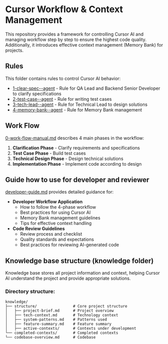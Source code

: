 # Cursor Workflow & Context Management

This repository provides a framework for controlling Cursor AI and managing workflow step by step to ensure the highest code quality. Additionally, it introduces effective context management (Memory Bank) for projects.

## Rules

This folder contains rules to control Cursor AI behavior:

- [1-clear-spec--agent](.cursor/rules/1-clear-spec--agent.mdc) - Rule for QA Lead and Backend Senior Developer to clarify specifications
- [2-test-case--agent](.cursor/rules/2-test-case--agent.mdc) - Rule for writing test cases
- [3-tech-lead--agent](.cursor/rules/3-tech-lead--agent.mdc) - Rule for Technical Lead to design solutions
- [4-memory-bank--agent](.cursor/rules/4-memory-bank--agent.mdc) - Rule for Memory Bank management

## Work Flow

[0-work-flow-manual.md](.cursor/rules/0-work-flow-manual.md) describes 4 main phases in the workflow:

1. **Clarification Phase** - Clarify requirements and specifications
2. **Test Case Phase** - Build test cases
3. **Technical Design Phase** - Design technical solutions
4. **Implementation Phase** - Implement code according to design

## Guide how to use for developer and reviewer

[developer-guide.md](.cursor/rules/developer-guide.md) provides detailed guidance for:
- **Developer Workflow Application**
  - How to follow the 4-phase workflow
  - Best practices for using Cursor AI
  - Memory Bank management guidelines
  - Tips for effective context handling
- **Code Review Guidelines**
  - Review process and checklist
  - Quality standards and expectations
  - Best practices for reviewing AI-generated code

## Knowledge base structure (knowledge folder)

Knowledge base stores all project information and context, helping Cursor AI understand the project and provide appropriate solutions.

### Directory structure:

```
knowledge/
├── structure/                # Core project structure
│   ├── project-brief.md      # Project overview
│   ├── tech-context.md       # Technology context
│   ├── system-patterns.md    # Patterns used
│   ├── feature-summary.md    # Feature summary
│   ├── active-contexts/      # Contexts under development
└── completed-contexts/       # Completed contexts
└── codebase-overview.md      # Codebase 
```

